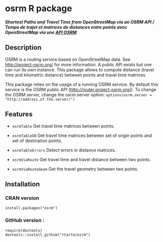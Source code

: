 # osrm R package
***Shortest Paths and Travel Time from OpenStreetMap via an OSRM API / Temps de trajet et matrices de distances entre points avec OpenStreetMap via une [API OSRM](http://project-osrm.org/)***

## Description
OSRM is a routing service based on OpenStreetMap data. See <http://project-osrm.org/> for more information. A public API exists but one can run its own instance. This package allows to compute distance (travel time and kilometric distance) between points and travel time matrices.

This package relies on the usage of a running OSRM service. By default this service is the OSRM public API (http://router.project-osrm.org/). To change the OSRM server, change the osrm.server option:
`options(osrm.server = "http://address.of.the.server/")`

## Features

* `osrmTable` Get travel time matrices between points.

* `osrmTableOD` Get travel time matrices between set of origin points and set of destination points.

* `osrmTableErrors` Detect errors in distance matrices.

* `osrmViaRoute` Get travel time and travel distance between two points.

* `osrmViaRouteGeom` Get the travel geometry between two points.

## Installation

### CRAN version
```{r}
install.packages("osrm")
```

### GitHub version :
```{r}
require(devtools)
devtools::install_github("rCarto/osrm")
```


